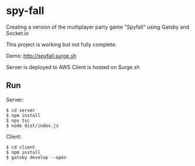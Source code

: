 # spy-fall
Creating a version of the multiplayer party game "Spyfall" using Gatsby and Socket.io

This project is working but not fully complete.

Demo: http://spyfall.surge.sh

Server is deployed to AWS
Client is hosted on Surge.sh

## Run

Server:

    $ cd server
    $ npm install
    $ npx tsc
    $ node dist/index.js

Client:

    $ cd client
    $ npm install
    $ gatsby develop --open
